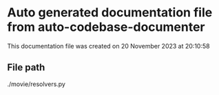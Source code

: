 # Auto generated documentation file from auto-codebase-documenter

This documentation file was created on 20 November 2023 at 20:10:58

## File path

./movie/resolvers.py

